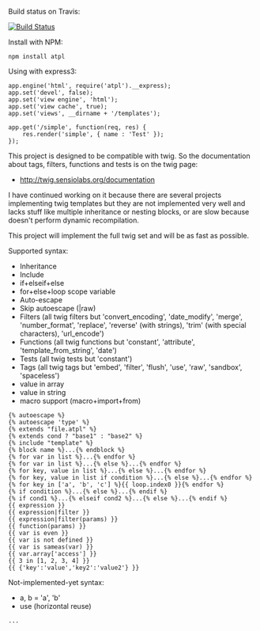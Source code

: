 Build status on Travis:

[![Build Status](https://secure.travis-ci.org/soywiz/atpl.js.png)](http://travis-ci.org/#!/soywiz/atpl.js)

Install with NPM:

```
npm install atpl
```
	
Using with express3:

```
app.engine('html', require('atpl').__express);
app.set('devel', false);
app.set('view engine', 'html');
app.set('view cache', true);
app.set('views', __dirname + '/templates');

app.get('/simple', function(req, res) {
	res.render('simple', { name : 'Test' });
});
```

This project is designed to be compatible with twig.
So the documentation about tags, filters, functions and tests is on the twig page:

 * http://twig.sensiolabs.org/documentation
 
I have continued working on it because there are several projects implementing twig templates
but they are not implemented very well and lacks stuff like multiple inheritance or
nesting blocks, or are slow because doesn't perform dynamic recompilation.

This project will implement the full twig set and will be as fast as possible.

Supported syntax:

 * Inheritance
 * Include
 * if+elseif+else
 * for+else+loop scope variable
 * Auto-escape
 * Skip autoescape (|raw)
 * Filters (all twig filters but 'convert_encoding', 'date_modify', 'merge', 'number_format', 'replace', 'reverse' (with strings), 'trim' (with special characters), 'url_encode')
 * Functions (all twig functions but 'constant', 'attribute', 'template_from_string', 'date')
 * Tests (all twig tests but 'constant')
 * Tags (all twig tags but 'embed', 'filter', 'flush', 'use', 'raw', 'sandbox', 'spaceless')
 * value in array
 * value in string
 * macro support (macro+import+from)

```
{% autoescape %}
{% autoescape 'type' %}
{% extends "file.atpl" %}
{% extends cond ? "base1" : "base2" %}
{% include "template" %}
{% block name %}...{% endblock %}
{% for var in list %}...{% endfor %}
{% for var in list %}...{% else %}...{% endfor %}
{% for key, value in list %}...{% else %}...{% endfor %}
{% for key, value in list if condition %}...{% else %}...{% endfor %}
{% for key in ['a', 'b', 'c'] %}{{ loop.index0 }}{% endfor %}
{% if condition %}...{% else %}...{% endif %}
{% if cond1 %}...{% elseif cond2 %}...{% else %}...{% endif %}
{{ expression }}
{{ expression|filter }}
{{ expression|filter(params) }}
{{ function(params) }}
{{ var is even }}
{{ var is not defined }}
{{ var is sameas(var) }}
{{ var.array['access'] }}
{{ 3 in [1, 2, 3, 4] }}
{{ {'key':'value','key2':'value2'} }}
```

Not-implemented-yet syntax:

 * a, b = 'a', 'b'
 * use (horizontal reuse)

```
...
```
